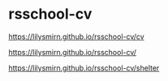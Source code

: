 # rsschool-cv

https://lilysmirn.github.io/rsschool-cv/cv

https://lilysmirn.github.io/rsschool-cv/

https://lilysmirn.github.io/rsschool-cv/shelter
